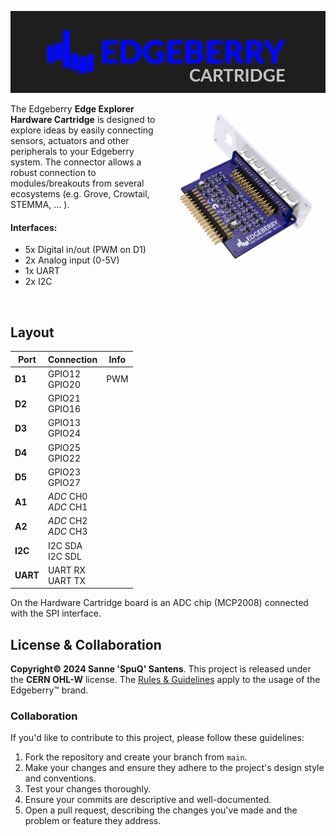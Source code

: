 ![Edgeberry banner](https://raw.githubusercontent.com/Edgeberry/.github/main/brand/EdgeBerry_banner_cartridge.png)

<img src="documentation//Edgeberry_Explorer_Cartridge_rendering.png" align="right" width="50%"/>

The Edgeberry **Edge Explorer Hardware Cartridge** is designed to explore ideas by easily connecting sensors, actuators and other peripherals to your Edgeberry system. The connector allows a robust connection to modules/breakouts from several ecosystems  (e.g. Grove, Crowtail, STEMMA, ... ).

#### Interfaces:
- 5x Digital in/out (PWM on D1)
- 2x Analog input (0-5V)
- 1x UART
- 2x I2C

<br clear="right"/>

## Layout

| Port     | Connection             | Info |
|----------|------------------------|------|
| **D1**   | GPIO12 <br/>GPIO20     | PWM     |
| **D2**   | GPIO21 <br/>GPIO16     |      |
| **D3**   | GPIO13 <br/>GPIO24     |      |
| **D4**   | GPIO25 <br/>GPIO22     |      |
| **D5**   | GPIO23 <br/>GPIO27     |      |
| **A1**   | *ADC* CH0 <br/>*ADC* CH1  |      |
| **A2**   | *ADC* CH2 <br/>*ADC* CH3  |      |
| **I2C**  | I2C SDA <br/>I2C SDL   |      |
| **UART** | UART RX <br/>UART TX   |      |

On the Hardware Cartridge board is an ADC chip (MCP2008) connected with the SPI interface.


## License & Collaboration
**Copyright© 2024 Sanne 'SpuQ' Santens**. This project is released under the **CERN OHL-W** license. The [Rules & Guidelines](https://github.com/Edgeberry/.github/blob/main/brand/Edgeberry_Trademark_Rules_and_Guidelines.md) apply to the usage of the Edgeberry™ brand.

### Collaboration

If you'd like to contribute to this project, please follow these guidelines:
1. Fork the repository and create your branch from `main`.
2. Make your changes and ensure they adhere to the project's design style and conventions.
3. Test your changes thoroughly.
4. Ensure your commits are descriptive and well-documented.
5. Open a pull request, describing the changes you've made and the problem or feature they address.
